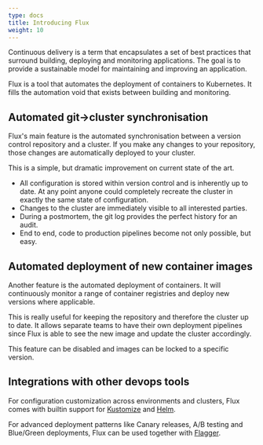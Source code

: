 ```yaml
---
type: docs
title: Introducing Flux
weight: 10
---
```


Continuous delivery is a term that encapsulates a set of best practices
that surround building, deploying and monitoring applications. The
goal is to provide a sustainable model for maintaining and improving
an application.

Flux is a tool that automates the deployment of containers to
Kubernetes. It fills the automation void that exists between building
and monitoring.

## Automated git->cluster synchronisation

Flux's main feature is the automated synchronisation between a version
control repository and a cluster. If you make any changes to your
repository, those changes are automatically deployed to your cluster.

This is a simple, but dramatic improvement on current state of the art.

- All configuration is stored within version control and is inherently
  up to date. At any point anyone could completely recreate the cluster
  in exactly the same state of configuration.
- Changes to the cluster are immediately visible to all interested
  parties.
- During a postmortem, the git log provides the perfect history for an
  audit.
- End to end, code to production pipelines become not only possible, but
  easy.

## Automated deployment of new container images

Another feature is the automated deployment of containers. It will
continuously monitor a range of container registries and deploy new
versions where applicable.

This is really useful for keeping the repository and therefore the
cluster up to date. It allows separate teams to have their own
deployment pipelines since Flux is able to see the new image and update
the cluster accordingly.

This feature can be disabled and images can be locked to a specific
version.

## Integrations with other devops tools

For configuration customization across environments and clusters, Flux comes with builtin support 
for [Kustomize](references/fluxyaml-config-files.md) and [Helm](references/helm-operator-integration.md).

For advanced deployment patterns like Canary releases, A/B testing and Blue/Green deployments,
Flux can be used together with [Flagger](/flagger).
